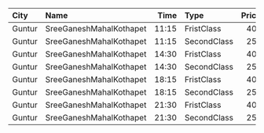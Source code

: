 | City   | Name                    |  Time | Type        | Price | Capacity | Booked |
| :----- | :---------------------- | ----: | :---------- | ----: | -------: | -----: |
| Guntur | SreeGaneshMahalKothapet | 11:15 | FristClass  |   40₹ |      202 |    142 |
| Guntur | SreeGaneshMahalKothapet | 11:15 | SecondClass |   25₹ |      209 |    209 |
| Guntur | SreeGaneshMahalKothapet | 14:30 | FristClass  |   40₹ |      202 |    142 |
| Guntur | SreeGaneshMahalKothapet | 14:30 | SecondClass |   25₹ |      209 |    209 |
| Guntur | SreeGaneshMahalKothapet | 18:15 | FristClass  |   40₹ |      202 |    142 |
| Guntur | SreeGaneshMahalKothapet | 18:15 | SecondClass |   25₹ |      209 |    209 |
| Guntur | SreeGaneshMahalKothapet | 21:30 | FristClass  |   40₹ |      202 |    142 |
| Guntur | SreeGaneshMahalKothapet | 21:30 | SecondClass |   25₹ |      209 |    209 |